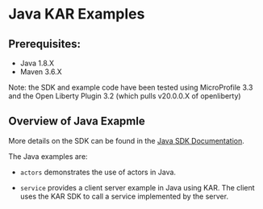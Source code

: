 # Java KAR Examples

## Prerequisites:
- Java 1.8.X
- Maven 3.6.X

Note: the SDK and example code have been tested using MicroProfile 3.3 and the Open Liberty Plugin 3.2 (which pulls v20.0.0.X of openliberty)

## Overview of Java Exapmle

More details on the SDK can be found in the [Java SDK Documentation](https://github.ibm.com/solsa/kar/tree/master/sdk-java).

The Java examples are:

+ `actors` demonstrates the use of actors in Java.

+ `service` provides a client server example in Java using KAR.  The client uses the KAR SDK to call a service implemented by the server.
